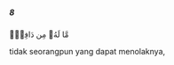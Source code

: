 ##### 8

<span class="ayah">مَّا لَهُۥ مِن دَافِعٍۢ</span>

<span class="ayah_translation">tidak seorangpun yang dapat menolaknya,</span>
